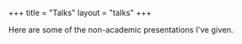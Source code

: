 +++
title = "Talks"
layout = "talks"
+++

Here are some of the non-academic presentations I've given.
